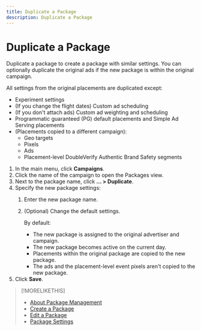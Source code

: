 ```yaml
---
title: Duplicate a Package
description: Duplicate a Package
---
```


# Duplicate a Package

Duplicate a package to create a package with similar settings. You can optionally duplicate the original ads if the new package is within the original campaign.

All settings from the original placements are duplicated except:

* Experiment settings
* (If you change the flight dates) Custom ad scheduling
* (If you don't attach ads) Custom ad weighting and scheduling
* Programmatic guaranteed (PG) default placements and Simple Ad Serving placements
* (Placements copied to a different campaign):
    * Geo targets
    * Pixels<!-- verify if event pixels or segment pixels -->
    * Ads
    * Placement-level<!-- This said "custom," so verify if that means placement-level as opposed to advertiser-level segments --> DoubleVerify Authentic Brand Safety segments

1. In the main menu, click **Campaigns**.
1. Click the name of the campaign to open the Packages view.
1. Next to the package name, click  **... > Duplicate**.
1. Specify the new package settings:
    1. Enter the new package name.
    1. (Optional) Change the default settings.
    
         By default:
         
         * The new package is assigned to the original advertiser and campaign.
         * The new package becomes active on the current day.<!-- and the flight continues for NN  days. -->
         * Placements within the original package are copied to the new package.
         * The ads and the placement-level<!-- verify -->  event pixels aren't copied to the new package.
1. Click **Save**.

>[!MORELIKETHIS]
>
>* [About Package Management](package-about.md)
>* [Create a Package](package-create.md)
>* [Edit a Package](package-edit.md)
>* [Package Settings](package-settings.md)
